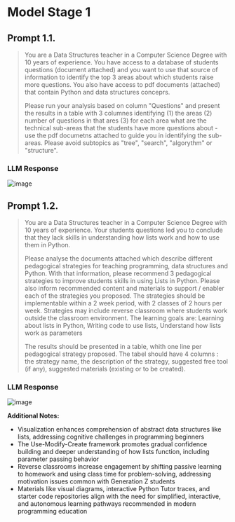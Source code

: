 # Model Stage 1
## Prompt 1.1.                                                                   
  
> You are a Data Structures teacher in a Computer Science Degree with 10 years of experience. You have access to a database of students questions (document attached) and you want to use that source of information to identify the top 3 areas about which students raise more questions. You also have access to pdf documents (attached) that contain Python and data structures conceprs.
> 
> Please run your analysis based on column "Questions" and present the results in a table with 3 columnes identifying (1) the areas (2) number of questions in that ares (3) for each area what are the technical sub-areas that the students have more questions about - use the pdf documetns attached to guide you in identifying the sub-areas. Please avoid subtopics as "tree", "search", "algorythm" or "structure".

### LLM Response                                                                  
![image](https://github.com/user-attachments/assets/d10eb55b-79d0-4616-8016-2c8926b4a97a)

## Prompt 1.2.  
> You are a Data Structures teacher in a Computer Science Degree with 10 years of experience. Your students questions led you to conclude that they lack skills in understanding how lists work and how to use them in Python.
>
> Please analyse the documents attached which describe different pedagogical strategies for teaching programming, data structures and Python. With that information, please recommend 3 pedagogical strategies to improve students skills in using Lists in Python. Please also inform recommended content and materials to support / enabler each of the strategies you proposed. The strategies should be implementable within a 2 week period, with 2 classes of 2 hours per week. Strategies may include reverse classroom where students work outside the classroom environment. The learning goals are: Learning about lists in Python, Writing code to use lists, Understand how lists work as parameters
>
> The results should be presented in a table, whith one line per pedagogical strategy proposed. The tabel should have 4 columns : the strategy name, the description of the strategy, suggested free tool (if any), suggested materials (existing or to be created).

### LLM Response                                                                  
![image](https://github.com/user-attachments/assets/e8661d74-b082-4b6c-98f9-a252153428c9)

**Additional Notes:**
- Visualization enhances comprehension of abstract data structures like lists, addressing cognitive challenges in programming beginners
- The Use-Modify-Create framework promotes gradual confidence building and deeper understanding of how lists function, including parameter passing behavior
- Reverse classrooms increase engagement by shifting passive learning to homework and using class time for problem-solving, addressing motivation issues common with Generation Z students
- Materials like visual diagrams, interactive Python Tutor traces, and starter code repositories align with the need for simplified, interactive, and autonomous learning pathways recommended in modern programming education
